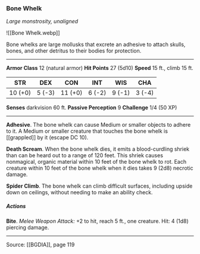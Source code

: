 ### Bone Whelk
_Large monstrosity, unaligned_

![[Bone Whelk.webp]]

Bone whelks are large mollusks that excrete an adhesive to attach skulls, bones, and other detritus to their bodies for protection.





---

**Armor Class** 12 (natural armor)
**Hit Points** 27 (5d10)
**Speed** 15 ft., climb 15 ft.

| STR     | DEX     | CON     | INT     | WIS     | CHA     |
|---------|---------|---------|---------|---------|---------|
| 10 (+0) | 5 (-3) | 11 (+0) | 6 (-2) | 9 (-1) | 3 (-4) |

**Senses** darkvision 60 ft.
**Passive Perception** 9
**Challenge** 1/4 (50 XP)

---

**Adhesive**. The bone whelk can cause Medium or smaller objects to adhere to it. A Medium or smaller creature that touches the bone whelk is [[grappled]] by it (escape DC 10).

**Death Scream**. When the bone whelk dies, it emits a blood-curdling shriek than can be heard out to a range of 120 feet. This shriek causes nonmagical, organic material within 10 feet of the bone whelk to rot. Each creature within 10 feet of the bone whelk when it dies takes 9 (2d8) necrotic damage.

**Spider Climb**. The bone whelk can climb difficult surfaces, including upside down on ceilings, without needing to make an ability check.

##### Actions
**Bite**. _Melee Weapon Attack:_ +2 to hit, reach 5 ft., one creature. Hit: 4 (1d8) piercing damage.


---

Source: [[BGDIA]], page 119